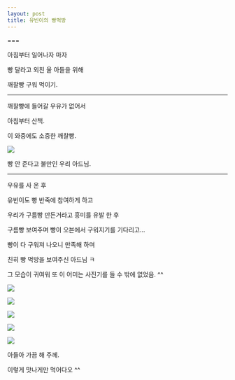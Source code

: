 ```yaml
---
layout: post
title: 유빈이의 빵먹방
---
```

===

아침부터 일어나자 마자 

빵 달라고 외친 울 아들을 위해

깨찰빵 구워 먹이기.

---

깨찰빵에 들어갈 우유가 없어서 

아침부터 산책. 

이 와중에도 소중한 깨찰빵.

![](https://dl.dropboxusercontent.com/u/9792864/150803%20%EC%9C%A0%EB%B9%88%EC%9D%B4%20%EB%B9%B5%EB%A8%B9%EB%B0%A9/1438613326072.jpeg)


빵 안 준다고 불만인 우리 아드님. 

---

우유를 사 온 후 

유빈이도 빵 반죽에 참여하게 하고 

우리가 구름빵 만든거라고 흥미를 유발 한 후 

구름빵 보여주며 빵이 오븐에서 구워지기를 기다리고...

빵이 다 구워져 나오니 만족해 하며 

친히 빵 먹방을 보여주신 아드님 ㅋ 

그 모습이 귀여워 또 이 어미는 사진기를 들 수 밖에 없었음. ^^

![](https://dl.dropboxusercontent.com/u/9792864/150803%20%EC%9C%A0%EB%B9%88%EC%9D%B4%20%EB%B9%B5%EB%A8%B9%EB%B0%A9/DSC04279.JPG)


![](https://dl.dropboxusercontent.com/u/9792864/150803%20%EC%9C%A0%EB%B9%88%EC%9D%B4%20%EB%B9%B5%EB%A8%B9%EB%B0%A9/DSC04280.JPG)


![](https://dl.dropboxusercontent.com/u/9792864/150803%20%EC%9C%A0%EB%B9%88%EC%9D%B4%20%EB%B9%B5%EB%A8%B9%EB%B0%A9/DSC04281.JPG)


![](https://dl.dropboxusercontent.com/u/9792864/150803%20%EC%9C%A0%EB%B9%88%EC%9D%B4%20%EB%B9%B5%EB%A8%B9%EB%B0%A9/DSC04282.JPG)


![](https://dl.dropboxusercontent.com/u/9792864/150803%20%EC%9C%A0%EB%B9%88%EC%9D%B4%20%EB%B9%B5%EB%A8%B9%EB%B0%A9/DSC04283.JPG)



아들아 가끔 해 주께.

이렇게 맛나게만 먹어다오 ^^




